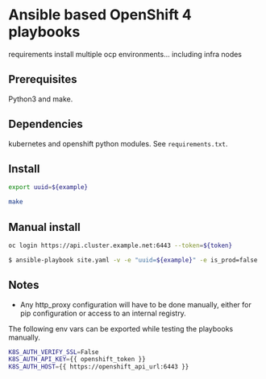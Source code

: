 # Ansible based OpenShift 4 playbooks

requirements install multiple ocp environments...
including infra nodes

## Prerequisites

Python3 and make.  

## Dependencies

kubernetes and openshift python modules. See `requirements.txt`.

## Install

```bash  
export uuid=${example} 

make  
```

## Manual install

```bash
oc login https://api.cluster.example.net:6443 --token=${token}

$ ansible-playbook site.yaml -v -e "uuid=${example}" -e is_prod=false
```

## Notes

* Any http_proxy configuration will have to be done manually, either for pip configuration or access to an internal registry.

The following env vars can be exported while testing the playbooks manually.  

```bash
K8S_AUTH_VERIFY_SSL=False
K8S_AUTH_API_KEY={{ openshift_token }}
K8S_AUTH_HOST={{ https://openshift_api_url:6443 }}
```
